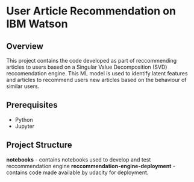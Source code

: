# User Article Recommendation on IBM Watson

## Overview
This project contains the code developed as part of reccommending articles to users based on a Singular Value Decomposition (SVD) reccomendation engine. This ML model is used to identify latent features and articles to recommend users new articles based on the behaviour of similar users.

## Prerequisites
- Python
- Jupyter

## Project Structure
**notebooks** - contains notebooks used to develop and test reccommendation engine
**reccommendation-engine-deployment** - contains code made available by udacity for deployment.



